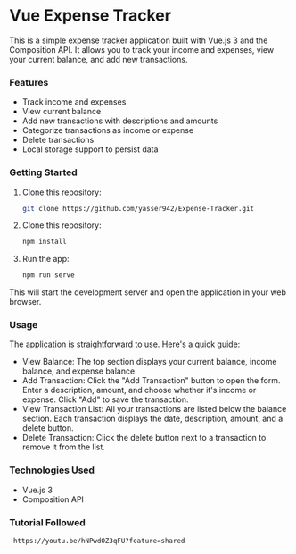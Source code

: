 # Vue Expense Tracker

This is a simple expense tracker application built with Vue.js 3 and the Composition API. It allows you to track your income and expenses, view your current balance, and add new transactions.

### Features

* Track income and expenses
* View current balance
* Add new transactions with descriptions and amounts
* Categorize transactions as income or expense
* Delete transactions
* Local storage support to persist data

### Getting Started

1. Clone this repository:

    ```bash
    git clone https://github.com/yasser942/Expense-Tracker.git
    ```
2. Clone this repository:
    
    ```bash
   npm install
    ```
3. Run the app:
    
    ```bash
   npm run serve
    ```

This will start the development server and open the application in your web browser.

### Usage
The application is straightforward to use. Here's a quick guide:

* View Balance: The top section displays your current balance, income balance, and expense balance.
* Add Transaction: Click the "Add Transaction" button to open the form. Enter a description, amount, and choose whether it's income or expense. Click "Add" to save the transaction.
* View Transaction List: All your transactions are listed below the balance section. Each transaction displays the date, description, amount, and a delete button.
* Delete Transaction: Click the delete button next to a transaction to remove it from the list.


### Technologies Used

* Vue.js 3
* Composition API

### Tutorial Followed 

  ```bash
   https://youtu.be/hNPwdOZ3qFU?feature=shared
    

